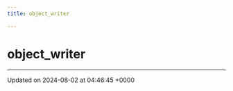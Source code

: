 ```yaml
---
title: object_writer

---
```


# object_writer





-------------------------------

Updated on 2024-08-02 at 04:46:45 +0000